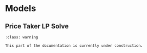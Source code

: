 # Models

## Price Taker LP Solve

```{admonition} Coming Soon!
:class: warning

This part of the documentation is currently under construction.
```
